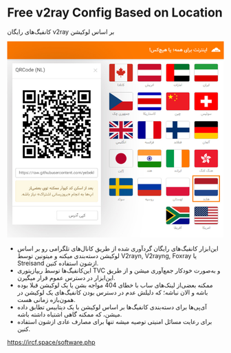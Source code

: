 # Free v2ray Config Based on Location
کانفیگ‌های رایگان v2ray بر اساس لوکیشن

![screenshot.jpg](screenshot.jpg)

* این‌ابزار کانفیگ‌های رایگان گردآوری شده از طریق کانال‌های تلگرامی رو بر اساس لوکیشن دسته‌بندی میکنه و میتونین توسط V2rayn, V2rayng, Foxray یا Streisand ازشون استفاده کنین.
* این‌کانفیگ‌ها توسط ریپازیتوری TVC و به‌صورت خودکار جمع‌آوری میشن و از طریق این‌ابزار در دسترس عموم قرار میگیرن.
* ممکنه بعضی‌از لینک‌های ساب با خطای 404 مواجه بشن یا یک لوکیشن قبلا بوده باشه و الان نباشه؛ که دلیلش عدم در دسترس بودن کانفیگ‌های یک لوکیشن در همون‌بازه زمانی هست.
* آی‌پی‌ها برای دسته‌بندی کانفیگ‌ها بر اساس لوکیشن با یک دیتابیس تطابق داده میشن، که ممکنه گاهی اشتباه داشته باشه.
* برای رعایت مسائل امنیتی توصیه میشه تنها برای مصارف عادی ازشون استفاده کنین.

https://ircf.space/software.php